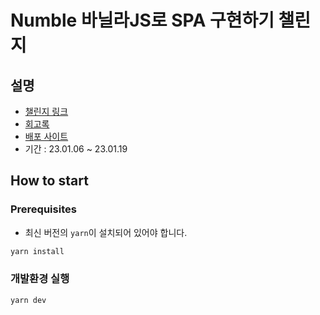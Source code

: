 # Numble 바닐라JS로 SPA 구현하기 챌린지

## 설명

- [챌린지 링크](https://www.numble.it/501cc258-649f-4c73-b64b-bb4fea000640)
- [회고록](https://velog.io/@antares5757/Numble-VanilaJS-SPA-챌린지-회고#총평)
- [배포 사이트](http://numble-spa-challenge.s3-website.ap-northeast-2.amazonaws.com)
- 기간 : 23.01.06 ~ 23.01.19

## How to start

### Prerequisites

- 최신 버전의 `yarn`이 설치되어 있어야 합니다.

```bash
yarn install
```

### 개발환경 실행

```bash
yarn dev
```
